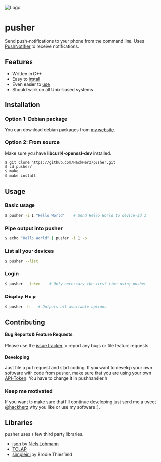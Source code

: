 ![Logo](http://hackherz.com/wp-content/uploads/2014/09/Pusher-UNIX.png)

# pusher
Send push-notifications to your phone from the command line. Uses [PushNotifier](http://pushnotifier.de/) to receive notifications.

## Features
- Written in C++
- Easy to [install](https://github.com/hackherz/pusher#installation)
- Even easier to [use](https://github.com/hackherz/pusher#usage)
- Should work on all Unix-based systems


## Installation

### Option 1: Debian package
You can download debian packages from [my website](http://hackherz.com/pusher#download).

### Option 2: From source
Make sure you have **libcurl4-openssl-dev** installed.
```bash
$ git clone https://github.com/HackHerz/pusher.git
$ cd pusher/
$ make
$ make install
```


## Usage

### Basic usage
```bash
$ pusher -i 1 "Hello World"    # Send Hello World to device-id 1 
```

### Pipe output into pusher
```bash
$ echo "Hello World" | pusher -i 1 -p
```

### List all your devices
```bash
$ pusher --list
```

### Login
```bash
$ pusher --token    # Only necessary the first time using pusher 
```

### Display Help
```bash
$ pusher -h    # Outputs all available options
```


## Contributing

#### Bug Reports & Feature Requests
Please use the [issue tracker](https://github.com/HackHerz/pusher/issues) to report any bugs or file feature requests.

#### Developing
Just file a pull request and start coding.
If you want to develop your own software with code from pusher, make sure that you are using your own [API-Token](http://a.gidix.de/). You have to change it in pushhandler.h

### Keep me motivated
If you want to make sure that I'll continue developing just send me a tweet [@hackherz](https://twitter.com/hackherz) why you like or use my software :).


## Libraries
pusher uses a few third party libraries.

- [json](https://github.com/nlohmann/json) by [Niels Lohmann](http://nlohmann.me/)
- [TCLAP](http://tclap.sourceforge.net/)
- [simpleini](https://github.com/brofield/simpleini) by Brodie Thiesfield
